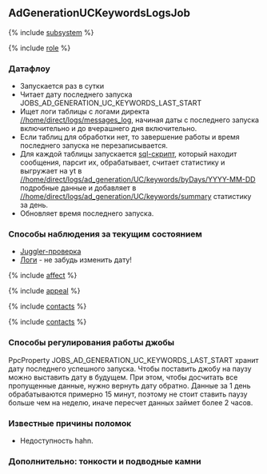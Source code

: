## AdGenerationUCKeywordsLogsJob


{% include [subsystem](AdGenerationUCSitelinksLogsJob.md#subsystem) %}


{% include [role](AdGenerationUCSitelinksLogsJob.md#role) %}


### Датафлоу

- Запускается раз в сутки
- Читает дату последнего запуска JOBS_AD_GENERATION_UC_KEYWORDS_LAST_START
- Ищет логи таблицы с логами директа [//home/direct/logs/messages_log](https://yt.yandex-team.ru/hahn/navigation?path=//home/direct/logs/messages_log), начиная даты с последнего запуска включительно и до вчерашнего дня включительно.
- Если таблиц для обработки нет, то завершение работы и время последнего запуска не перезаписывается.
- Для каждой таблицы запускается [sql-скрипт](https://a.yandex-team.ru/arc/trunk/arcadia/direct/jobs/src/main/resources/adgeneration/uckeywords.sql?rev=8268697), который находит сообщения, парсит их, обрабатывает, считает статистику и выгружает на yt в [//home/direct/logs/ad_generation/UC/keywords/byDays/YYYY-MM-DD](https://yt.yandex-team.ru/hahn/navigation?path=//home/direct/logs/ad_generation/UC/keywords/byDays) подробные данные и добавляет в [//home/direct/logs/ad_generation/UC/keywords/summary](https://yt.yandex-team.ru/hahn/navigation?path=//home/direct/logs/ad_generation/UC/keywords/summary) статистику за день.
- Обновляет время последнего запуска.


### Способы наблюдения за текущим состоянием

- [Juggler-проверка](https://juggler.yandex-team.ru/aggregate_checks/?query=host%3Dchecks_auto.direct.yandex.ru%26service%3Djobs.AdGenerationUCKeywordsLogsJob.working.production)
- [Логи](https://direct.yandex.ru/logviewer/short/v2/3966898022821757185) - не забудь изменить дату!


{% include [affect](AdGenerationUCSitelinksLogsJob.md#affect) %}


{% include [appeal](AdGenerationUCSitelinksLogsJob.md#appeal) %}


{% include [contacts](AdGenerationUCSitelinksLogsJob.md#contacts) %}


{% include [contacts](AdGenerationUCSitelinksLogsJob.md#time-to-fix) %}


### Способы регулирования работы джобы

PpcProperty JOBS_AD_GENERATION_UC_KEYWORDS_LAST_START хранит дату последнего успешного запуска.
Чтобы поставить джобу на паузу можно выставить дату в будущем. При этом, чтобы досчитать все пропущенные данные, нужно вернуть дату обратно. Данные за 1 день обрабатываются примерно 15 минут, поэтому не стоит ставить паузу больше чем на неделю, иначе пересчет данных займет более 2 часов.


### Известные причины поломок

- Недоступность hahn.


### Дополнительно: тонкости и подводные камни
